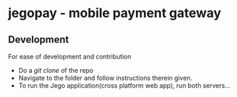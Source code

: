 # jegopay - mobile payment gateway

## Development
For ease of development and contribution
 - Do a *git clone* of the repo
 - Navigate to the folder and follow instructions therein given.
 - To run the Jego application(cross platform web app), run  both servers...